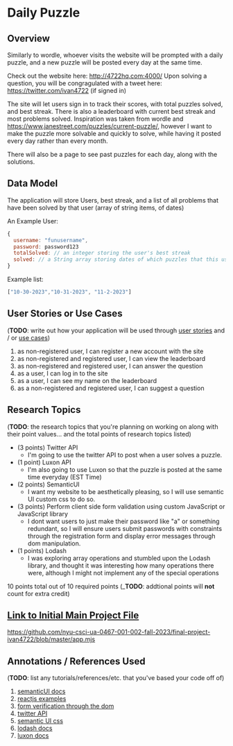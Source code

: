 

# Daily Puzzle

## Overview

Similarly to wordle, whoever visits the website will be prompted with a daily puzzle, and a new puzzle will be posted every day at the same time.

Check out the website here: http://4722hq.com:4000/
Upon solving a question, you will be congragulated with a tweet here: https://twitter.com/ivan4722 (if signed in)

The site will let users sign in to track their scores, with total puzzles solved, and best streak. There is also a leaderboard with current best streak and most problems solved. Inspiration was taken from wordle and https://www.janestreet.com/puzzles/current-puzzle/, however I want to make the puzzle more solvable and quickly to solve, while having it posted every day rather than every month. 

There will also be a page to see past puzzles for each day, along with the solutions. 


## Data Model

The application will store Users, best streak, and a list of all problems that have been solved by that user (array of string items, of dates)

An Example User:

```javascript
{
  username: "funusername",
  password: password123
  totalSolved: // an integer storing the user's best streak
  solved: // a String array storing dates of which puzzles that this user has solved
}
```

Example list: 
```javascript
["10-30-2023","10-31-2023", "11-2-2023"]
```
## User Stories or Use Cases

(__TODO__: write out how your application will be used through [user stories](http://en.wikipedia.org/wiki/User_story#Format) and / or [use cases](https://en.wikipedia.org/wiki/Use_case))

1. as non-registered user, I can register a new account with the site
2. as non-registered and registered user, I can view the leaderboard
3. as non-registered and registered user, I can answer the question
4. as a user, I can log in to the site
5. as a user, I can see my name on the leaderboard
6. as a non-registered and registered user, I can suggest a question

## Research Topics

(__TODO__: the research topics that you're planning on working on along with their point values... and the total points of research topics listed)

* (3 points) Twitter API
    * I'm going to use the twitter API to post when a user solves a puzzle.
* (1 point) Luxon API 
    * I'm also going to use Luxon so that the puzzle is posted at the same time everyday (EST Time)
* (2 points) SemanticUI
    * I want my website to be aesthetically pleasing, so I will use semantic UI custom css to do so.
* (3 points) Perform client side form validation using custom JavaScript or JavaScript library
    * I dont want users to just make their password like "a" or something redundant, so I will ensure users submit passwords with constraints through the registration form and display error messages through dom manipulation.
* (1 points) Lodash
    * I was exploring array operations and stumbled upon the Lodash library, and thought it was interesting how many operations there were, although I might not implement any of the special operations 

10 points total out of 10 required points (___TODO__: addtional points will __not__ count for extra credit)

## [Link to Initial Main Project File](app.mjs) 

https://github.com/nyu-csci-ua-0467-001-002-fall-2023/final-project-ivan4722/blob/master/app.mjs

## Annotations / References Used

(__TODO__: list any tutorials/references/etc. that you've based your code off of)

1. [semanticUI docs](https://semantic-ui.com/)
2. [reactjs examples](https://legacy.reactjs.org/community/examples.html)
3. [form verification through the dom](https://www.w3schools.com/jsref/dom_obj_form.asp)
4. [twitter API](https://developer.twitter.com/en/docs/twitter-api)
5. [semantic UI css](https://cdnjs.com/libraries/semantic-ui)
6. [lodash docs](https://lodash.com/docs/)
7. [luxon docs](https://moment.github.io/luxon/api-docs/index.html)
